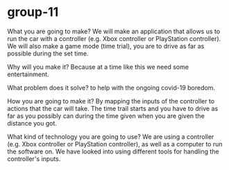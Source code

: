# group-11

What you are going to make?
We will make an application that allows us to run the car with a controller (e.g. Xbox controller or PlayStation controller). We will also make a game mode (time trial), you are to drive as far as possible during the set time.

Why will you make it?
Because at a time like this we need some entertainment. 

What problem does it solve?
to help with the ongoing covid-19 boredom.

How you are going to make it?
By mapping the inputs of the controller to actions that the car will take. The time trail starts and you have to drive as far as you possibly can during the time given when you are given the distance you got.

What kind of technology you are going to use?
We are using a controller (e.g. Xbox controller or PlayStation controller), as well as a computer to run the software on. We have looked into using different tools for handling the controller's inputs.
